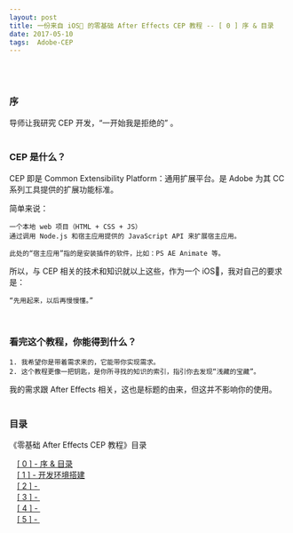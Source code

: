 ```yaml
---
layout: post
title: 一份来自 iOS🙈 的零基础 After Effects CEP 教程 -- [ 0 ] 序 & 目录
date: 2017-05-10 
tags:  Adobe-CEP   
---
```

<br><br>

### 序

导师让我研究 CEP 开发，“一开始我是拒绝的” 。
<br><br>

### CEP 是什么？

CEP 即是 Common Extensibility Platform：通用扩展平台。是 Adobe 为其 CC 系列工具提供的扩展功能标准。

简单来说：

```
一个本地 web 项目（HTML + CSS + JS）
通过调用 Node.js 和宿主应用提供的 JavaScript API 来扩展宿主应用。

此处的“宿主应用”指的是安装插件的软件，比如：PS AE Animate 等。
```

所以，与 CEP 相关的技术和知识就以上这些，作为一个 iOS🙈，我对自己的要求是：

```
“先用起来，以后再慢慢懂。”
```
<br>

### 看完这个教程，你能得到什么？

```
1. 我希望你是带着需求来的，它能带你实现需求。
2. 这个教程更像一把钥匙，是你所寻找的知识的索引，指引你去发现“浅藏的宝藏”。
```
我的需求跟 After Effects 相关，这也是标题的由来，但这并不影响你的使用。
<br><br>

### 目录

《零基础 After Effects CEP 教程》目录

　[[ 0 ] - 序 & 目录](http://localhost:4000/2017/05/CEPCourse_01/)
　<br>
　[[ 1 ] -  开发环境搭建](#)
　<br>
　[[ 2 ] -  ](#)
　<br>
　[[ 3 ] -  ](#)
　<br>
　[[ 4 ] -  ](#)
　<br>
　[[ 5 ] -  ](#)
　<br>



